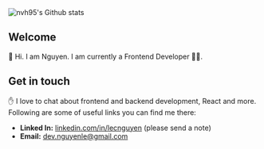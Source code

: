 <img src="https://github-readme-stats.vercel.app/api?username=lecnguyenn&show_icons=true&count_private=true&theme=dracula&include_all_commits=true" alt="nvh95's Github stats" />

## Welcome

👋 Hi. I am Nguyen. I am currently a Frontend Developer 🧑‍💻.

## Get in touch

✋ I love to chat about frontend and backend development, React and more. Following are some of useful links you can find me there:

- **Linked In:** [linkedin.com/in/lecnguyen](https://www.linkedin.com/in/lecnguyen) (please send a note)
- **Email:** <dev.nguyenle@gmail.com>

